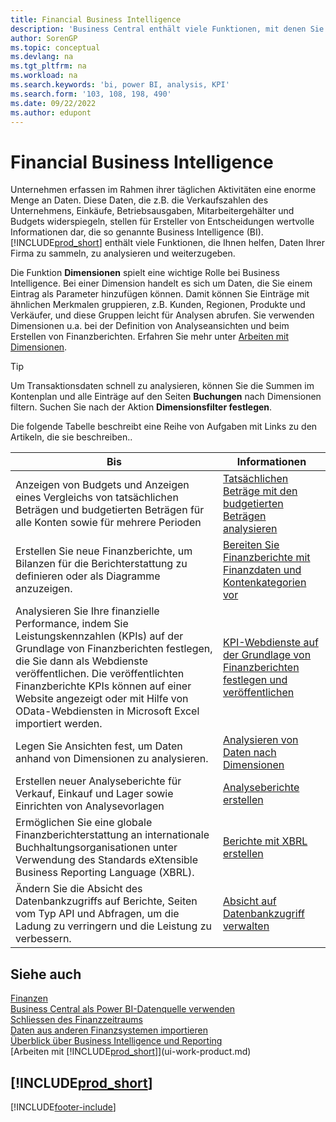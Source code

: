 ```yaml
---
title: Financial Business Intelligence
description: 'Business Central enthält viele Funktionen, mit denen Sie wertvolle Firmendaten für Business Intelligence und Entscheidungsfindung sammeln, analysieren und gemeinsam nutzen können.'
author: SorenGP
ms.topic: conceptual
ms.devlang: na
ms.tgt_pltfrm: na
ms.workload: na
ms.search.keywords: 'bi, power BI, analysis, KPI'
ms.search.form: '103, 108, 198, 490'
ms.date: 09/22/2022
ms.author: edupont
---
```

# <a name="financial-business-intelligence" />Financial Business Intelligence

Unternehmen erfassen im Rahmen ihrer täglichen Aktivitäten eine enorme Menge an Daten. Diese Daten, die z.B. die Verkaufszahlen des Unternehmens, Einkäufe, Betriebsausgaben, Mitarbeitergehälter und Budgets widerspiegeln, stellen für Ersteller von Entscheidungen wertvolle Informationen dar, die so genannte Business Intelligence (BI). [!INCLUDE[prod_short](includes/prod_short.md)] enthält viele Funktionen, die Ihnen helfen, Daten Ihrer Firma zu sammeln, zu analysieren und weiterzugeben.

Die Funktion **Dimensionen** spielt eine wichtige Rolle bei Business Intelligence. Bei einer Dimension handelt es sich um Daten, die Sie einem Eintrag als Parameter hinzufügen können. Damit können Sie Einträge mit ähnlichen Merkmalen gruppieren, z.B. Kunden, Regionen, Produkte und Verkäufer, und diese Gruppen leicht für Analysen abrufen. Sie verwenden Dimensionen u.a. bei der Definition von Analyseansichten und beim Erstellen von Finanzberichten. Erfahren Sie mehr unter [Arbeiten mit Dimensionen](finance-dimensions.md).

> [!TIP]
> Um Transaktionsdaten schnell zu analysieren, können Sie die Summen im Kontenplan und alle Einträge auf den Seiten **Buchungen** nach Dimensionen filtern. Suchen Sie nach der Aktion **Dimensionsfilter festlegen**.  

Die folgende Tabelle beschreibt eine Reihe von Aufgaben mit Links zu den Artikeln, die sie beschreiben..  

| Bis | Informationen |
| --- | --- |
|Anzeigen von Budgets und Anzeigen eines Vergleichs von tatsächlichen Beträgen und budgetierten Beträgen für alle Konten sowie für mehrere Perioden|[Tatsächlichen Beträge mit den budgetierten Beträgen analysieren](bi-how-analyze-actual-versus-budget.md)|
|Erstellen Sie neue Finanzberichte, um Bilanzen für die Berichterstattung zu definieren oder als Diagramme anzuzeigen.|[Bereiten Sie Finanzberichte mit Finanzdaten und Kontenkategorien vor](bi-how-work-account-schedule.md)|
|Analysieren Sie Ihre finanzielle Performance, indem Sie Leistungskennzahlen (KPIs) auf der Grundlage von Finanzberichten festlegen, die Sie dann als Webdienste veröffentlichen. Die veröffentlichten Finanzberichte KPIs können auf einer Website angezeigt oder mit Hilfe von OData-Webdiensten in Microsoft Excel importiert werden.|[KPI-Webdienste auf der Grundlage von Finanzberichten festlegen und veröffentlichen](bi-how-to-set-up-and-publish-kpi-web-services-based-on-account-schedules.md)|
|Legen Sie Ansichten fest, um Daten anhand von Dimensionen zu analysieren.|[Analysieren von Daten nach Dimensionen](bi-how-analyze-data-dimension.md)|
|Erstellen neuer Analyseberichte für Verkauf, Einkauf und Lager sowie Einrichten von Analysevorlagen|[Analyseberichte erstellen](bi-how-create-analysis-views-reports.md)|
|Ermöglichen Sie eine globale Finanzberichterstattung an internationale Buchhaltungsorganisationen unter Verwendung des Standards eXtensible Business Reporting Language (XBRL).|[Berichte mit XBRL erstellen](bi-create-reports-with-xbrl.md)|
|Ändern Sie die Absicht des Datenbankzugriffs auf Berichte, Seiten vom Typ API und Abfragen, um die Ladung zu verringern und die Leistung zu verbessern.|[Absicht auf Datenbankzugriff verwalten](admin-data-access-intent.md)|

## <a name="see-also" />Siehe auch

[Finanzen](finance.md)  
[Business Central als Power BI-Datenquelle verwenden](across-how-use-financials-data-source-powerbi.md)  
[Schliessen des Finanzzeitraums](year-close-years-periods.md)  
[Daten aus anderen Finanzsystemen importieren](across-import-data-configuration-packages.md)  
[Überblick über Business Intelligence und Reporting](reports-bi-reporting.md)  
[Arbeiten mit [!INCLUDE[prod_short](includes/prod_short.md)]](ui-work-product.md)  

## [!INCLUDE[prod_short](includes/free_trial_md.md)]

[!INCLUDE[footer-include](includes/footer-banner.md)]
